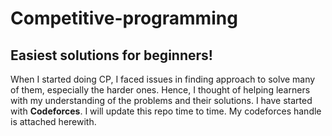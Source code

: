 # Competitive-programming

## Easiest solutions for beginners!
When I started doing CP, I faced issues in finding approach to solve many of them, especially the harder ones. Hence, I thought of helping learners with my understanding of the problems and their solutions. I have started with <b>Codeforces</b>. I will update this repo time to time. My codeforces handle is attached herewith. 